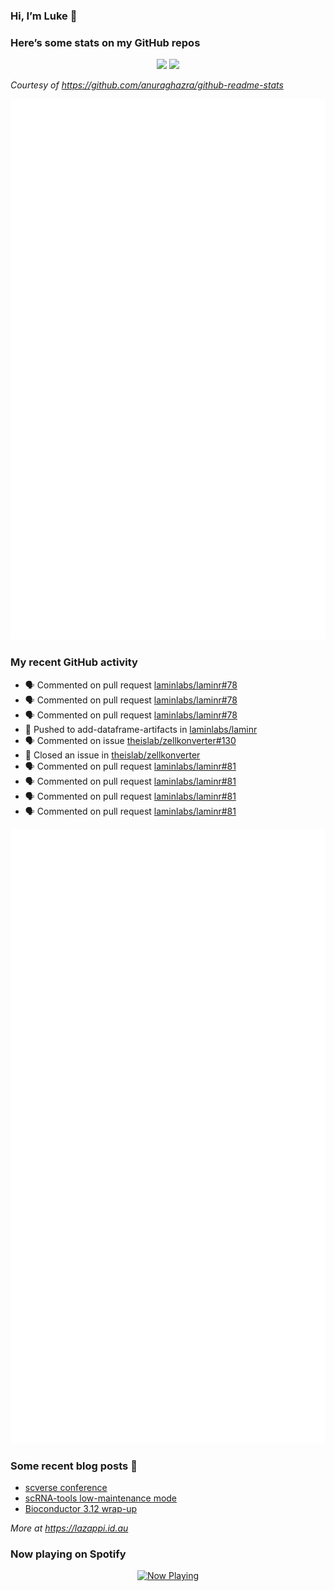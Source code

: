 
<!-- README.md is generated from README.Rmd. Please edit that file -->

### Hi, I’m Luke 👋

<!--
**lazappi/lazappi** is a ✨ _special_ ✨ repository because its `README.md` (this file) appears on your GitHub profile.
&#10;Here are some ideas to get you started:
&#10;- 🔭 I’m currently working on ...
- 🌱 I’m currently learning ...
- 👯 I’m looking to collaborate on ...
- 🤔 I’m looking for help with ...
- 💬 Ask me about ...
- 📫 How to reach me: ...
- 😄 Pronouns: ...
- ⚡ Fun fact: ...
-->

### Here’s some stats on my GitHub repos

<p align="center">
<img src="https://github-readme-stats.vercel.app/api?username=lazappi&count_private=true&show_icons=true&theme=buefy&hide_title=True">
<img src="https://github-readme-stats.vercel.app/api/top-langs/?username=lazappi&hide=html&theme=buefy&layout=compact">
</p>

*Courtesy of <https://github.com/anuraghazra/github-readme-stats>*

<p align="center" style="width:100%;">
<img src="https://github.com/lazappi/lazappi/raw/main/github-intro.svg">
</p>

### My recent GitHub activity

- 🗣 Commented on pull request
  [laminlabs/laminr#78](https://github.com/laminlabs/laminr#78)
- 🗣 Commented on pull request
  [laminlabs/laminr#78](https://github.com/laminlabs/laminr#78)
- 🗣 Commented on pull request
  [laminlabs/laminr#78](https://github.com/laminlabs/laminr#78)
- 📨 Pushed to add-dataframe-artifacts in
  [laminlabs/laminr](https://github.com/laminlabs/laminr)
- 🗣 Commented on issue
  [theislab/zellkonverter#130](https://github.com/theislab/zellkonverter#130)
- 🎊 Closed an issue in
  [theislab/zellkonverter](https://github.com/theislab/zellkonverter)
- 🗣 Commented on pull request
  [laminlabs/laminr#81](https://github.com/laminlabs/laminr#81)
- 🗣 Commented on pull request
  [laminlabs/laminr#81](https://github.com/laminlabs/laminr#81)
- 🗣 Commented on pull request
  [laminlabs/laminr#81](https://github.com/laminlabs/laminr#81)
- 🗣 Commented on pull request
  [laminlabs/laminr#81](https://github.com/laminlabs/laminr#81)

<p align="center" style="width:100%;">
<img src="https://github.com/lazappi/lazappi/raw/main/github-status.svg">
</p>

### Some recent blog posts 📝

- [scverse
  conference](https://lazappi.id.au/posts/2024-09-15-scverse-conference/)
- [scRNA-tools low-maintenance
  mode](https://lazappi.id.au/posts/2024-03-04-scRNAtools-low-maintenance/)
- [Bioconductor 3.12
  wrap-up](https://lazappi.id.au/posts/2020-10-30-bioconductor-3-12-wrap-up/)

*More at <https://lazappi.id.au>*

<!-- ### My latest tweet 👇 and retweet 👉 -->

### Now playing on Spotify

<p align="center">
<a href="https://now-playing-profile.lazappi.vercel.app/now-playing?open">
<img src="https://now-playing-profile.lazappi.vercel.app/now-playing" width="256" height="64" alt="Now Playing">
</a>
</p>
